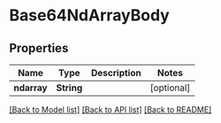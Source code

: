 # Base64NdArrayBody

## Properties

Name | Type | Description | Notes
------------ | ------------- | ------------- | -------------
**ndarray** | **String** |  | [optional] 

[[Back to Model list]](../README.md#documentation-for-models) [[Back to API list]](../README.md#documentation-for-api-endpoints) [[Back to README]](../README.md)


